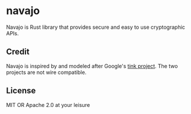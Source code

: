 # navajo

Navajo is Rust library that provides secure and easy to use cryptographic APIs.

## Credit

Navajo is inspired by and modeled after Google's [tink
project](https://github.com/google/tink). The two projects are not wire
compatible.

## License

MIT OR Apache 2.0 at your leisure
